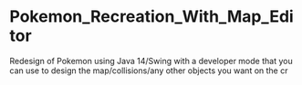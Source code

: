 # Pokemon_Recreation_With_Map_Editor
Redesign of Pokemon using Java 14/Swing with a developer mode that you can use to design the map/collisions/any other objects you want on the cr